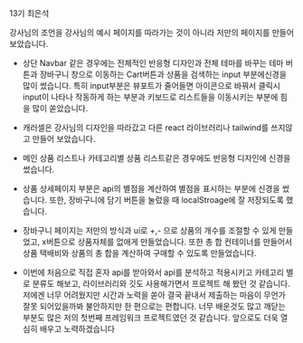 13기 최은석

강사님의 조언을 강사님의 예시 페이지를 따라가는 것이 아니라 저만의 페이지를 만들어 보았습니다.

- 상단 Navbar 같은 경우에는 전체적인 반응형 디자인과 전체 테마를 바꾸는 테마 버튼과 장바구니 창으로 이동하는 Cart버튼과
  상품을 검색하는 input 부분에신경을 많이 썼습니다.
  특히 input부분은 뷰포트가 줄어들면 아이콘으로 바꿔서 클릭시 input이 나타나 작동하게 하는 부분과 키보드로 리스트들을 이동시키는 부분에
  힘을 많이 쏟았습니다.

- 캐러셀은 강사님의 디자인을 따라갔고 다른 react 라이브러리나 tailwind를 쓰지않고 만들어 보았습니다.

- 메인 상품 리스트나 카테고리별 상품 리스트같은 경우에도 반응형 디자인에 신경을 썼습니다.

- 상품 상세페이지 부분은 api의 별점을 계산하여 별점을 표시하는 부분에 신경을 썼습니다. 또한, 장바구니에 담기 버튼을 눌렀을 때 localStroage에 잘 저장되도록
  했습니다.

- 장바구니 페이지는 저만의 방식과 ui로 +,- 으로 상품의 개수를 조절할 수 있게 만들었고, x버튼으로 상품자체를 없애게 만들었습니다.
  또한 총 합 컨테이너를 만들어서 상품 택배비와 상품의 총 합을 계산하여 구매할 수 있도록 만들었습니다.

- 이번에 처음으로 직접 혼자 api를 받아와서 api를 분석하고 적용시키고 카테고리 별로 분류도 해보고,
  라이브러리와 깃도 사용해가면서 프로젝트 해 봤던 것 같습니다.
  저에겐 너무 어려웠지만 시간과 노력을 쏟아 결국 끝내서 제출하는 마음이 무언가 잘못 되어있을까봐 불안하지만 한 편으로는 편합니다.
  너무 배운것도 많고 깨닫는 부분도 많은 저의 첫번째 프레임워크 프로젝트였던 것 같습니다.
  앞으로도 더욱 열심히 배우고 노력하겠습니다
